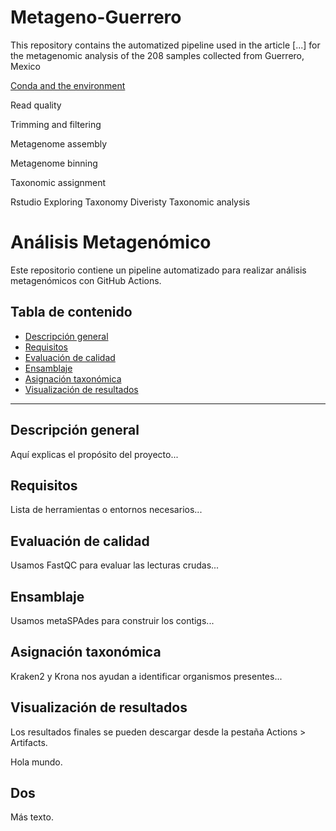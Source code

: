 # Metageno-Guerrero

This repository contains the automatized pipeline used in the article [...] for the metagenomic analysis of the 208 samples collected from Guerrero, Mexico

[Conda and the environment](#conda-and-the-environment)

Read quality

Trimming and filtering

Metagenome assembly

Metagenome binning

Taxonomic assignment

Rstudio
  Exploring Taxonomy
  Diveristy
  Taxonomic analysis




  # Análisis Metagenómico

Este repositorio contiene un pipeline automatizado para realizar análisis metagenómicos con GitHub Actions.

## Tabla de contenido

- [Descripción general](#descripción-general)
- [Requisitos](#requisitos)
- [Evaluación de calidad](#evaluación-de-calidad)
- [Ensamblaje](#ensamblaje)
- [Asignación taxonómica](#asignación-taxonómica)
- [Visualización de resultados](#visualización-de-resultados)

---

## Descripción general

Aquí explicas el propósito del proyecto...

## Requisitos

Lista de herramientas o entornos necesarios...

## Evaluación de calidad

Usamos FastQC para evaluar las lecturas crudas...

## Ensamblaje

Usamos metaSPAdes para construir los contigs...

## Asignación taxonómica

Kraken2 y Krona nos ayudan a identificar organismos presentes...

## Visualización de resultados

Los resultados finales se pueden descargar desde la pestaña Actions > Artifacts.


Hola mundo.

## Dos

Más texto.

